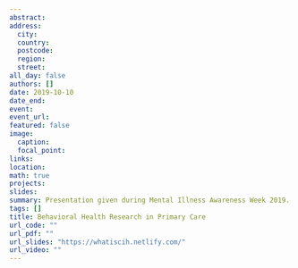 ```yaml
---
abstract:
address:
  city:
  country:
  postcode:
  region:
  street: 
all_day: false
authors: []
date: 2019-10-10
date_end: 
event: 
event_url:
featured: false
image:
  caption: 
  focal_point: 
links:
location: 
math: true
projects:
slides:
summary: Presentation given during Mental Illness Awareness Week 2019.
tags: []
title: Behavioral Health Research in Primary Care
url_code: ""
url_pdf: ""
url_slides: "https://whatiscih.netlify.com/"
url_video: ""
---
```




